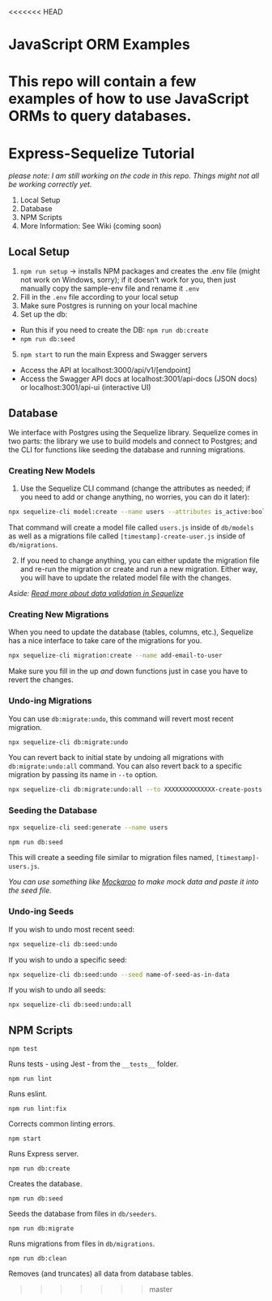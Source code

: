 <<<<<<< HEAD
# JavaScript ORM Examples

This repo will contain a few examples of how to use JavaScript ORMs to query databases.
=======
# Express-Sequelize Tutorial

*please note: I am still working on the code in this repo. Things might not all be working correctly yet.*

1. Local Setup
2. Database
3. NPM Scripts
4. More Information: See Wiki (coming soon)

## Local Setup

1. `npm run setup` -> installs NPM packages and creates the .env file (might not work on Windows, sorry); if it doesn't work for you, then just manually copy the sample-env file and rename it `.env`
2. Fill in the `.env` file according to your local setup
3. Make sure Postgres is running on your local machine
4. Set up the db:
  * Run this if you need to create the DB: `npm run db:create`
  * `npm run db:seed`
5. `npm start` to run the main Express and Swagger servers

* Access the API at localhost:3000/api/v1/[endpoint]
* Access the Swagger API docs at localhost:3001/api-docs (JSON docs) or localhost:3001/api-ui (interactive UI)

## Database

We interface with Postgres using the Sequelize library. Sequelize comes in two parts: the library we use to build models and connect to Postgres; and the CLI for functions like seeding the database and running migrations.

### Creating New Models

1. Use the Sequelize CLI command (change the attributes as needed; if you need to add or change anything, no worries, you can do it later):

```sh
npx sequelize-cli model:create --name users --attributes is_active:boolean,first_name:string,last_name:string,email:string,university_id:string,api_token:string,type:string,avatar_url:string,is_fake:boolean
```

That command will create a model file called `users.js` inside of `db/models` as well as a migrations file called `[timestamp]-create-user.js` inside of `db/migrations`.

2. If you need to change anything, you can either update the migration file and re-run the migration or create and run a new migration. Either way, you will have to update the related model file with the changes.

*Aside: [Read more about data validation in Sequelize](http://docs.sequelizejs.com/manual/models-definition.html#validations)*

### Creating New Migrations

When you need to update the database (tables, columns, etc.), Sequelize has a nice interface to take care of the migrations for you.

```sh
npx sequelize-cli migration:create --name add-email-to-user
```

Make sure you fill in the up *and* down functions just in case you have to revert the changes.

### Undo-ing Migrations

You can use `db:migrate:undo`, this command will revert most recent migration.

```sh
npx sequelize-cli db:migrate:undo
```

You can revert back to initial state by undoing all migrations with `db:migrate:undo:all` command. You can also revert back to a specific migration by passing its name in `--to` option.

```sh
npx sequelize-cli db:migrate:undo:all --to XXXXXXXXXXXXXX-create-posts.js
```

### Seeding the Database

```sh
npx sequelize-cli seed:generate --name users

npm run db:seed
```

This will create a seeding file similar to migration files named, `[timestamp]-users.js`.

*You can use something like [Mockaroo](https://mockaroo.com/) to make mock data and paste it into the seed file.*

### Undo-ing Seeds

If you wish to undo most recent seed:

```sh
npx sequelize-cli db:seed:undo
```

If you wish to undo a specific seed:

```sh
npx sequelize-cli db:seed:undo --seed name-of-seed-as-in-data
```

If you wish to undo all seeds:

```sh
npx sequelize-cli db:seed:undo:all
```

## NPM Scripts

`npm test`

Runs tests - using Jest - from the `__tests__` folder.

`npm run lint`

Runs eslint.

`npm run lint:fix`

Corrects common linting errors.

`npm start`

Runs Express server.

`npm run db:create`

Creates the database.

`npm run db:seed`

Seeds the database from files in `db/seeders`.

`npm run db:migrate`

Runs migrations from files in `db/migrations`.

`npm run db:clean`

Removes (and truncates) all data from database tables.
>>>>>>> master
